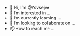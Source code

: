 - 👋 Hi, I’m @Ysvsejve
- 👀 I’m interested in ...
- 🌱 I’m currently learning ...
- 💞️ I’m looking to collaborate on ...
- 📫 How to reach me ...

<!---
Ysvsejve/Ysvsejve is a ✨ special ✨ repository because its `README.md` (this file) appears on your GitHub profile.
You can click the Preview link to take a look at your changes.
--->
